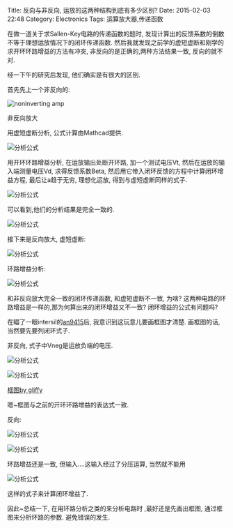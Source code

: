 Title: 反向与非反向, 运放的这两种结构到底有多少区别?
Date: 2015-02-03 22:48
Category: Electronics
Tags: 运算放大器,传递函数


在做一道关于求Sallen-Key电路的传递函数的题时, 发现计算出的反馈系数的倒数不等于理想运放情况下的闭环传递函数. 然后我就发现之前学的虚短虚断和刚学的求开环环路增益的方法有冲突, 非反向的是正确的,两种方法结果一致, 反向的就不对.

经一下午的研究后发现, 他们确实是有很大的区别.

首先先上一个非反向的:

![noninverting amp]({filename}../images/反向与非反向_运放的这两种结构到底有多少区别/1.jpg)

非反向放大

用虚短虚断分析, 公式计算由Mathcad提供.

![分析公式]({filename}../images/反向与非反向_运放的这两种结构到底有多少区别/2.png)

用开环环路增益分析, 在运放输出处断开环路, 加一个测试电压Vt, 然后在运放的输入端测量电压Vd, 求得反馈系数Beta, 然后用它带入闭环反馈的方程中计算闭环增益方程, 最后让a趋于无穷, 理想化运放, 得到与虚短虚断同样的式子.

![分析公式]({filename}../images/反向与非反向_运放的这两种结构到底有多少区别/3.png)

可以看到,他们的分析结果是完全一致的.

![分析公式]({filename}../images/反向与非反向_运放的这两种结构到底有多少区别/4.jpg)

接下来是反向放大, 虚短虚断:

![分析公式]({filename}../images/反向与非反向_运放的这两种结构到底有多少区别/5.png)
 
环路增益分析:

![分析公式]({filename}../images/反向与非反向_运放的这两种结构到底有多少区别/6.png)

和非反向放大完全一致的闭环传递函数, 和虚短虚断不一致, 为啥? 这两种电路的环路增益是一样的,那为何算出来的闭环增益又不一致? 闭环增益的公式有问题吗?

在瞄了一眼intersil的[an9415](http://www.intersil.com/content/dam/Intersil/documents/an94/an9415.pdf)后, 我意识到这玩意儿要画框图才清楚. 画框图的话, 当然要先要列闭环式子.

非反向, 式子中Vneg是运放负端的电压.

![分析公式]({filename}../images/反向与非反向_运放的这两种结构到底有多少区别/7.png)


![分析公式]({filename}../images/反向与非反向_运放的这两种结构到底有多少区别/8.png)

[框图by gliffy](http://www.gliffy.com/)​

嗯~框图与之前的开环环路增益的表达式一致.

反向:

![分析公式]({filename}../images/反向与非反向_运放的这两种结构到底有多少区别/9.png)

![分析公式]({filename}../images/反向与非反向_运放的这两种结构到底有多少区别/10.jpg)

环路增益还是一致, 但输入....这输入经过了分压运算, 当然就不能用

![分析公式]({filename}../images/反向与非反向_运放的这两种结构到底有多少区别/11.png)

这样的式子来计算闭环增益了.

因此~总结一下, 在用环路分析之类的来分析电路时 ,最好还是先画出框图, 通过框图来分析环路的参数. 避免错误的发生.
